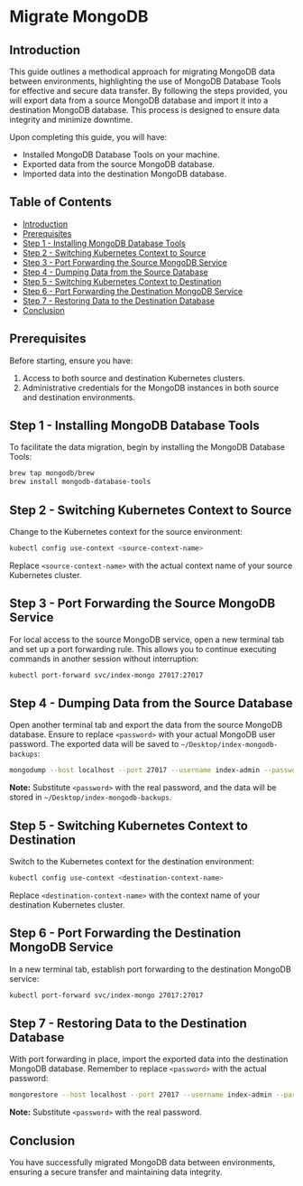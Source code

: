# Migrate MongoDB

## Introduction

This guide outlines a methodical approach for migrating MongoDB data between environments, highlighting the use of MongoDB Database Tools for effective and secure data transfer. By following the steps provided, you will export data from a source MongoDB database and import it into a destination MongoDB database. This process is designed to ensure data integrity and minimize downtime.

Upon completing this guide, you will have:

- Installed MongoDB Database Tools on your machine.
- Exported data from the source MongoDB database.
- Imported data into the destination MongoDB database.

## Table of Contents

- [Introduction](#introduction)
- [Prerequisites](#prerequisites)
- [Step 1 - Installing MongoDB Database Tools](#step-1---installing-mongodb-database-tools)
- [Step 2 - Switching Kubernetes Context to Source](#step-2---switching-kubernetes-context-to-source)
- [Step 3 - Port Forwarding the Source MongoDB Service](#step-3---port-forwarding-the-source-mongodb-service)
- [Step 4 - Dumping Data from the Source Database](#step-4---dumping-data-from-the-source-database)
- [Step 5 - Switching Kubernetes Context to Destination](#step-5---switching-kubernetes-context-to-destination)
- [Step 6 - Port Forwarding the Destination MongoDB Service](#step-6---port-forwarding-the-destination-mongodb-service)
- [Step 7 - Restoring Data to the Destination Database](#step-7---restoring-data-to-the-destination-database)
- [Conclusion](#conclusion)

## Prerequisites

Before starting, ensure you have:

1. Access to both source and destination Kubernetes clusters.
2. Administrative credentials for the MongoDB instances in both source and destination environments.

## Step 1 - Installing MongoDB Database Tools

To facilitate the data migration, begin by installing the MongoDB Database Tools:

```bash
brew tap mongodb/brew
brew install mongodb-database-tools
```

## Step 2 - Switching Kubernetes Context to Source

Change to the Kubernetes context for the source environment:

```bash
kubectl config use-context <source-context-name>
```

Replace `<source-context-name>` with the actual context name of your source Kubernetes cluster.

## Step 3 - Port Forwarding the Source MongoDB Service

For local access to the source MongoDB service, open a new terminal tab and set up a port forwarding rule. This allows you to continue executing commands in another session without interruption:

```bash
kubectl port-forward svc/index-mongo 27017:27017
```

## Step 4 - Dumping Data from the Source Database

Open another terminal tab and export the data from the source MongoDB database. Ensure to replace `<password>` with your actual MongoDB user password. The exported data will be saved to `~/Desktop/index-mongodb-backups`:

```bash
mongodump --host localhost --port 27017 --username index-admin --password <password> --authenticationDatabase admin --db murmurationsIndex --collection nodes --out ~/Desktop/index-mongodb-backups
```

**Note:** Substitute `<password>` with the real password, and the data will be stored in `~/Desktop/index-mongodb-backups`.

## Step 5 - Switching Kubernetes Context to Destination

Switch to the Kubernetes context for the destination environment:

```bash
kubectl config use-context <destination-context-name>
```

Replace `<destination-context-name>` with the context name of your destination Kubernetes cluster.

## Step 6 - Port Forwarding the Destination MongoDB Service

In a new terminal tab, establish port forwarding to the destination MongoDB service:

```bash
kubectl port-forward svc/index-mongo 27017:27017
```

## Step 7 - Restoring Data to the Destination Database

With port forwarding in place, import the exported data into the destination MongoDB database. Remember to replace `<password>` with the actual password:

```bash
mongorestore --host localhost --port 27017 --username index-admin --password <password> --authenticationDatabase admin --db murmurationsIndex --collection nodes ~/Desktop/index-mongodb-backups/murmurationsIndex/nodes.bson
```

**Note:** Substitute `<password>` with the real password.

## Conclusion

You have successfully migrated MongoDB data between environments, ensuring a secure transfer and maintaining data integrity.
